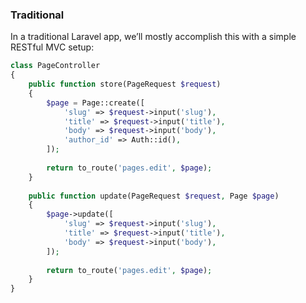 ### Traditional

In a traditional Laravel app, we’ll mostly accomplish this with a simple
RESTful MVC setup:

```php
class PageController
{
    public function store(PageRequest $request)
    {
        $page = Page::create([
            'slug' => $request->input('slug'),
            'title' => $request->input('title'),
            'body' => $request->input('body'),
            'author_id' => Auth::id(),
        ]);
        
        return to_route('pages.edit', $page);
    }
    
    public function update(PageRequest $request, Page $page)
    {
        $page->update([
            'slug' => $request->input('slug'),
            'title' => $request->input('title'),
            'body' => $request->input('body'),
        ]);
        
        return to_route('pages.edit', $page);
    }
}
```
